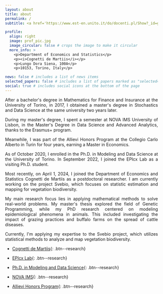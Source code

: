 ```yaml
---
layout: about
title: about
permalink: /
subtitle: <a href='https://www.est-en.unito.it/do/docenti.pl/Show?_id=gzoppi#tab-profilo'>Research Fellow.</a>

profile:
  align: right
  image: prof_pic.jpg
  image_circular: false # crops the image to make it circular
  more_info: >
    <p>Department of Economics and Statistics</p> 
    <p><i>Cognetti de Martiis</i></p>
    <p>Lungo Dora Siena, 100A</p>
    <p>10153, Torino, Italy</p>

news: false # includes a list of news items
selected_papers: false # includes a list of papers marked as "selected={true}"
social: true # includes social icons at the bottom of the page
---
```


<div style="text-align: justify">
After a bachelor's degree in Mathematics for Finance and Insurance at the University of Torino, in 2017, I obtained a master's degree in Stochastics and Data Science at the same university two years later. 

During my master's degree, I spent a semester at NOVA IMS University of Lisbon, in the Master's Degree in Data Science and Advanced Analytics, thanks to the Erasmus+ program.

 Meanwhile, I was part of the Allievi Honors Program at the Collegio Carlo Alberto in Turin for four years, earning a Master in Economics. 
 
 As of October 2020, I enrolled in the Ph.D. in Modeling and Data Science at the University of Torino. In September 2022, I joined the EPIcx Lab as a visiting Ph.D. student. 
 
 Most recently, on April 1, 2024, I joined the Department of Economics and Statistics Cognetti de Martiis as a postdoctoral researcher. I am currently working on the project Svebio, which focuses on statistic estimation and mapping for vegetation biodiversity.   </div>
 
 
<div style="text-align: justify">
My main research focus lies in applying mathematical methods to solve real-world problems. My master's thesis explored the field of Genetic Programming, while my PhD research centered on modeling epidemiological phenomena in animals. This included investigating the impact of grazing practices and buffalo farms on the spread of cattle diseases. 

Currently, I'm applying my expertise to the Svebio project, which utilizes statistical methods to analyze and map vegetation biodiversity.

</div>
 

- [Cognetti de Martiis](https://www.est-en.unito.it/do/home.pl){: .btn--research}

- [EPIcx Lab](https://www.epicx-lab.com/){: .btn--research}

- [Ph.D. in Modeling and Data Science](https://dottorato-mds.campusnet.unito.it/do/home.pl){: .btn--research}

- [NOVA IMS](https://www.novaims.unl.pt/en/education/programs/postgraduate-programs-and-master-degree-programs/master-degree-program-in-data-science-and-advanced-analytics-with-a-specialization-in-data-science/){: .btn--research}

- [Allievi Honors Program](https://www.carloalberto.org/education/allievi-honors-program/){: .btn--research}